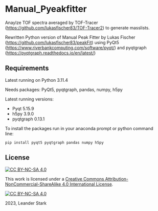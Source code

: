 # Manual_Pyeakfitter
Anaylze TOF spectra averaged by TOF-Tracer (https://github.com/lukasfischer83/TOF-Tracer2) to generate masslists. 

Rewritten Python version of Manual Peak Fitter by Lukas Fischer (https://github.com/lukasfischer83/peakFit) using PyQt5 (https://www.riverbankcomputing.com/software/pyqt/) and pyqtgraph (https://pyqtgraph.readthedocs.io/en/latest/)

## Requirements
Latest running on Python  3.11.4 

Needs packages:
PyQt5, pyqtgraph, pandas, numpy, h5py

Latest running versions:
- Pyqt   5.15.9 
- h5py   3.9.0 
- pyqtgraph 0.13.1

To install the packages run in your anaconda prompt or python command line:
```
pip install pyqt5 pyqtgraph pandas numpy h5py
```
## License

[![CC BY-NC-SA 4.0][cc-by-nc-sa-shield]][cc-by-nc-sa]

This work is licensed under a
[Creative Commons Attribution-NonCommercial-ShareAlike 4.0 International License][cc-by-nc-sa].

[![CC BY-NC-SA 4.0][cc-by-nc-sa-image]][cc-by-nc-sa]

[cc-by-nc-sa]: http://creativecommons.org/licenses/by-nc-sa/4.0/
[cc-by-nc-sa-image]: https://licensebuttons.net/l/by-nc-sa/4.0/88x31.png
[cc-by-nc-sa-shield]: https://img.shields.io/badge/License-CC%20BY--NC--SA%204.0-lightgrey.svg

2023, Leander Stark 


